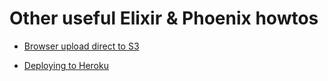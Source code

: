 # Other useful Elixir & Phoenix howtos

  * [Browser upload direct to S3](https://stackoverflow.com/a/42211543/1729692)

  * [Deploying to Heroku](https://hexdocs.pm/phoenix/heroku.html#content)
